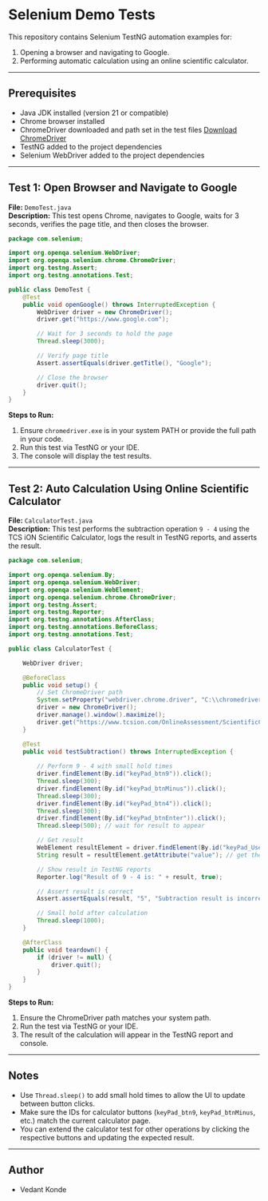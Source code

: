 # Selenium Demo Tests

This repository contains Selenium TestNG automation examples for:

1. Opening a browser and navigating to Google.
2. Performing automatic calculation using an online scientific calculator.

---

## Prerequisites

- Java JDK installed (version 21 or compatible)
- Chrome browser installed
- ChromeDriver downloaded and path set in the test files [Download ChromeDriver](https://developer.chrome.com/docs/chromedriver/downloads)
- TestNG added to the project dependencies
- Selenium WebDriver added to the project dependencies

---


## Test 1: Open Browser and Navigate to Google

**File:** `DemoTest.java`  
**Description:** This test opens Chrome, navigates to Google, waits for 3 seconds, verifies the page title, and then closes the browser.  

```java
package com.selenium;

import org.openqa.selenium.WebDriver;
import org.openqa.selenium.chrome.ChromeDriver;
import org.testng.Assert;
import org.testng.annotations.Test;

public class DemoTest {
    @Test
    public void openGoogle() throws InterruptedException {
        WebDriver driver = new ChromeDriver();
        driver.get("https://www.google.com");

        // Wait for 3 seconds to hold the page
        Thread.sleep(3000);

        // Verify page title
        Assert.assertEquals(driver.getTitle(), "Google");

        // Close the browser
        driver.quit();
    }
}
```

**Steps to Run:**

1. Ensure `chromedriver.exe` is in your system PATH or provide the full path in your code.  
2. Run this test via TestNG or your IDE.  
3. The console will display the test results.

---

## Test 2: Auto Calculation Using Online Scientific Calculator

**File:** `CalculatorTest.java`  
**Description:** This test performs the subtraction operation `9 - 4` using the TCS iON Scientific Calculator, logs the result in TestNG reports, and asserts the result.

```java
package com.selenium;

import org.openqa.selenium.By;
import org.openqa.selenium.WebDriver;
import org.openqa.selenium.WebElement;
import org.openqa.selenium.chrome.ChromeDriver;
import org.testng.Assert;
import org.testng.Reporter;
import org.testng.annotations.AfterClass;
import org.testng.annotations.BeforeClass;
import org.testng.annotations.Test;

public class CalculatorTest {

    WebDriver driver;

    @BeforeClass
    public void setup() {
        // Set ChromeDriver path
        System.setProperty("webdriver.chrome.driver", "C:\\chromedriver-win64\\chromedriver.exe");
        driver = new ChromeDriver();
        driver.manage().window().maximize();
        driver.get("https://www.tcsion.com/OnlineAssessment/ScientificCalculator/Calculator.html");
    }

    @Test
    public void testSubtraction() throws InterruptedException {
        
        // Perform 9 - 4 with small hold times
        driver.findElement(By.id("keyPad_btn9")).click();
        Thread.sleep(300); 
        driver.findElement(By.id("keyPad_btnMinus")).click();
        Thread.sleep(300);
        driver.findElement(By.id("keyPad_btn4")).click();
        Thread.sleep(300);
        driver.findElement(By.id("keyPad_btnEnter")).click();
        Thread.sleep(500); // wait for result to appear

        // Get result
        WebElement resultElement = driver.findElement(By.id("keyPad_UserInput"));
        String result = resultElement.getAttribute("value"); // get the display value

        // Show result in TestNG reports
        Reporter.log("Result of 9 - 4 is: " + result, true);

        // Assert result is correct
        Assert.assertEquals(result, "5", "Subtraction result is incorrect!");

        // Small hold after calculation
        Thread.sleep(1000);
    }

    @AfterClass
    public void teardown() {
        if (driver != null) {
            driver.quit();
        }
    }
}
```

**Steps to Run:**

1. Ensure the ChromeDriver path matches your system path.  
2. Run the test via TestNG or your IDE.  
3. The result of the calculation will appear in the TestNG report and console.  

---

## Notes

- Use `Thread.sleep()` to add small hold times to allow the UI to update between button clicks.  
- Make sure the IDs for calculator buttons (`keyPad_btn9`, `keyPad_btnMinus`, etc.) match the current calculator page.  
- You can extend the calculator test for other operations by clicking the respective buttons and updating the expected result.  

---

## Author

- Vedant Konde
